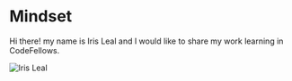 
# Mindset

Hi there! my name is Iris Leal and I would like to share my work learning in CodeFellows.


![Iris Leal](https://ilealm.github.io/learning-journal/)
